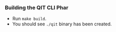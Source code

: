 ### Building the QIT CLI Phar

- Run `make build`.
- You should see `./qit` binary has been created.
